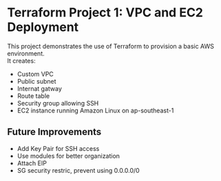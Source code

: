 # Terraform Project 1: VPC and EC2 Deployment

This project demonstrates the use of Terraform to provision a basic AWS environment.  
It creates:
- Custom VPC
- Public subnet
- Internat gatway
- Route table
- Security group allowing SSH
- EC2 instance running Amazon Linux on ap-southeast-1

## Future Improvements
- Add Key Pair for SSH access
- Use modules for better organization
- Attach EIP
- SG security restric, prevent using 0.0.0.0/0
